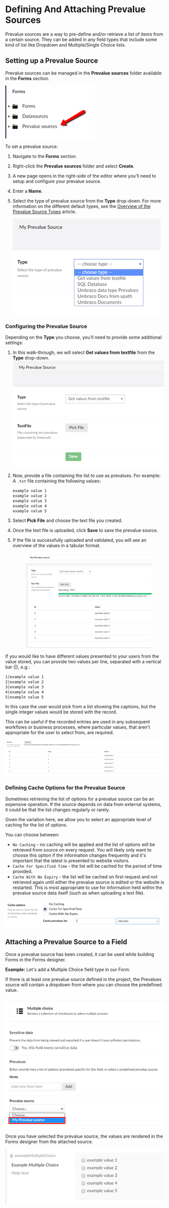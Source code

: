 # Defining And Attaching Prevalue Sources

Prevalue sources are a way to pre-define and/or retrieve a list of items from a certain source. They can be added in any field types that include some kind of list like Dropdown and Multiple/Single Choice lists.

## Setting up a Prevalue Source

Prevalue sources can be managed in the **Prevalue sources** folder available in the **Forms** section.

![Prevalue source tree](../../../../11/umbraco-forms/editor/defining-and-attaching-prevaluesources/images/prevaluesourcetree.png)

To set a prevalue source:

1. Navigate to the **Forms** section.
2. Right-click the **Prevalue sources** folder and select **Create**.
3. A new page opens in the right-side of the editor where you'll need to setup and configure your prevalue source.
4. Enter a **Name**.
5.  Select the type of prevalue source from the **Type** drop-down. For more information on the different default types, see the [Overview of the Prevalue Source Types](prevalue-source-types.md) article.

    ![Choose type](../../../../11/umbraco-forms/editor/defining-and-attaching-prevaluesources/images/choosetype.png)

### Configuring the Prevalue Source

Depending on the **Type** you choose, you'll need to provide some additional settings:

1. In this walk-through, we will select **Get values from textfile** from the **Type** drop-down. ![Type settings](../../../../11/umbraco-forms/editor/defining-and-attaching-prevaluesources/images/typesettings.png)
2.  Now, provide a file containing the list to use as prevalues. For example: A `.txt` file containing the following values:

    ```
    example value 1
    example value 2
    example value 3
    example value 4
    example value 5
    ```
3. Select **Pick File** and choose the text file you created.
4. Once the text file is uploaded, click **Save** to save the prevalue source.
5.  If the file is successfully uploaded and validated, you will see an overview of the values in a tabular format.

    <figure><img src="../../../../11/umbraco-forms/editor/defining-and-attaching-prevaluesources/images/preview.png" alt=""><figcaption></figcaption></figure>

If you would like to have different values presented to your users from the value stored, you can provide two values per line, separated with a vertical bar (|), e.g.:

```
1|example value 1
2|example value 2
3|example value 3
4|example value 4
5|example value 5
```

In this case the user would pick from a list showing the captions, but the single integer values would be stored with the record.

This can be useful if the recorded entries are used in any subsequent workflows or business processes, where particular values, that aren't appropriate for the user to select from, are required.

![Prevalues with captions](../../../../11/umbraco-forms/editor/defining-and-attaching-prevaluesources/images/Prevalues-with-caption.png)

### Defining Cache Options for the Prevalue Source

Sometimes retrieving the list of options for a prevalue source can be an expensive operation. If the source depends on data from external systems, it could be that the list changes regularly or rarely.

Given the variation here, we allow you to select an appropriate level of caching for the list of options.

You can choose between:

- `No Caching` - no caching will be applied and the list of options will be retrieved from source on every request. You will likely only want to choose this option if the information changes frequently and it's important that the latest is presented to website visitors.
- `Cache For Specified Time` - the list will be cached for the period of time provided.
- `Cache With No Expiry` - the list will be cached on first request and not retrieved again until either the prevalue source is edited or the website is restarted. This is most appropriate to use for information held within the prevalue source data itself (such as  when uploading a text file).

![Prevalue cache options](./images/prevalue-cache-options.png)

## Attaching a Prevalue Source to a Field

Once a prevalue source has been created, it can be used while building Forms in the Forms designer.

**Example:** Let's add a Multiple Choice field type in our Form.

If there is at least one prevalue source defined in the project, the Prevalues source will contain a dropdown from where you can choose the predefined value.

![Prevalue source](../../../../11/umbraco-forms/editor/defining-and-attaching-prevaluesources/images/FieldPrevalueSource.png)

Once you have selected the prevalue source, the values are rendered in the Forms designer from the attached source.

![Preview](../../../../11/umbraco-forms/editor/defining-and-attaching-prevaluesources/images/fieldpreview.png)

